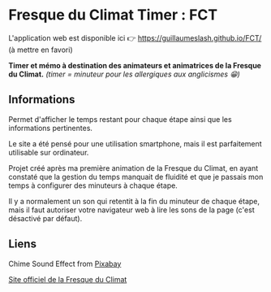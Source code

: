 # Fresque du Climat Timer : FCT

L'application web est disponible ici 👉 https://guillaumeslash.github.io/FCT/ (à mettre en favori)

**Timer et mémo à destination des animateurs et animatrices de la Fresque du Climat.** _(timer = minuteur pour les allergiques aux anglicismes 😁)_

## Informations

Permet d'afficher le temps restant pour chaque étape ainsi que les informations pertinentes.

Le site a été pensé pour une utilisation smartphone, mais il est parfaitement utilisable sur ordinateur.

Projet créé après ma première animation de la Fresque du Climat, en ayant constaté que la gestion du temps manquait de fluidité et que je passais mon temps à configurer des minuteurs à chaque étape.

Il y a normalement un son qui retentit à la fin du minuteur de chaque étape, mais il faut autoriser votre navigateur web à lire les sons de la page (c'est désactivé par défaut).

## Liens

Chime Sound Effect from <a href="https://pixabay.com/?utm_source=link-attribution&utm_medium=referral&utm_campaign=music&utm_content=46486">Pixabay</a>

<a href="https://association.climatefresk.org">Site officiel de la Fresque du Climat</a>
